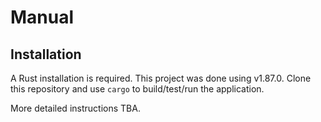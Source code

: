 
# Manual

## Installation

A Rust installation is required. This project was done using v1.87.0. Clone this
repository and use `cargo` to build/test/run the application.

More detailed instructions TBA.

